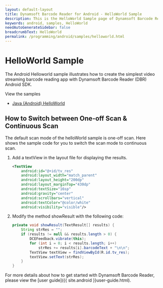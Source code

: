 ```yaml
---
layout: default-layout
title: Dynamsoft Barcode Reader for Android - HelloWorld Sample
description: This is the HelloWorld Sample page of Dynamsoft Barcode Reader for Android SDK.
keywords: android, samples, HelloWorld
needAutoGenerateSidebar: false
breadcrumbText: HelloWorld
permalink: /programming/android/samples/helloworld.html
---
```


# HelloWorld Sample

The Android Helloworld sample illustrates how to create the simplest video streaming barcode reading app with Dynamsoft Barcode Reader (DBR) Android SDK.

View the samples

- <a href="https://github.com/Dynamsoft/barcode-reader-mobile-samples/tree/main/android/HelloWorld/" target="_blank">Java (Android) HelloWorld</a>

## How to Switch between One-off Scan & Continuous Scan

The default scan mode of the helloWorld sample is one-off scan. Here shows the sample code for you to switch the scan mode to continuous scan.

1. Add a textView in the layout file for displaying the results.

    ```xml
    <TextView
        android:id="@+id/tv_res"
        android:layout_width="match_parent"
        android:layout_height="200dp"
        android:layout_marginTop="430dp"
        android:textSize="16sp"
        android:gravity="center"
        android:scrollbars="vertical"
        android:textColor="@color/white"
        android:visibility="visible"/>
    ```

2. Modify the method showResult with the following code:

    ```java
    private void showResult(TextResult[] results) {
        String strRes = "";
        if (results != null && results.length > 0) {
            DCEFeedback.vibrate(this);
            for (int i = 0; i < results.length; i++)
                strRes += results[i].barcodeText + "\n\n";
            TextView textView = findViewById(R.id.tv_res);
            textView.setText(strRes);
        }
    }
    ```

For more details about how to get started with Dynamsoft Barcode Reader, please view the [user guide]({{ site.android }}user-guide.html).
